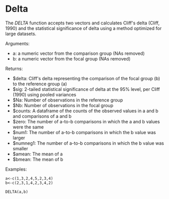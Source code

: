 # Delta

The *DELTA* function accepts two vectors and calculates Cliff's delta (Cliff, 1990) and the statistical significance of delta using a method optimized for large datasets.

Arguments:

- a: a numeric vector from the comparison group (NAs removed)    
- b: a numeric vector from the focal group (NAs removed)    

Returns:

- $delta: Cliff's delta representing the comparison of the focal group (b) to the reference group (a)  
- $sig: 2-tailed statistical significance of delta at the 95% level, per Cliff (1990) using pooled variances  
- $Na: Number of observations in the reference group  
- $Nb: Number of observations in the focal group  
- $counts: A dataframe of the counts of the observed values in a and b and comparisons of a and b  
- $zero: The number of a-to-b comparisons in which the a and b values were the same  
- $num1: The number of a-to-b comparisons in which the b value was larger  
- $numneg1: The number of a-to-b comparisons in which the b value was smaller  
- $amean: The mean of a  
- $bmean: The mean of b  

Examples:

```
a<-c(1,3,2,4,5,2,3,4)
b<-c(2,3,1,4,2,3,4,2)

DELTA(a,b)
```